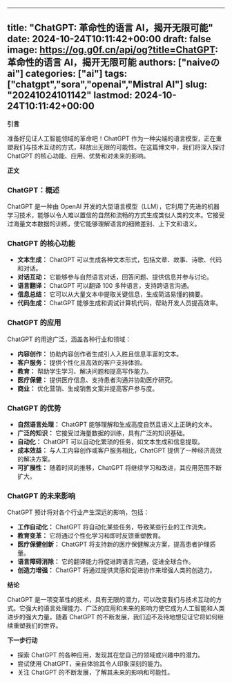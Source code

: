 
---
title: "ChatGPT: 革命性的语言 AI，揭开无限可能"
date: 2024-10-24T10:11:42+00:00
draft: false
image: https://og.g0f.cn/api/og?title=ChatGPT: 革命性的语言 AI，揭开无限可能
authors: ["naiveのai"]
categories: ["ai"]
tags: ["chatgpt","sora","openai","Mistral AI"]
slug: "20241024101142"
lastmod: 2024-10-24T10:11:42+00:00
---
**引言**

准备好见证人工智能领域的革命吧！ChatGPT 作为一种尖端的语言模型，正在重塑我们与技术互动的方式，释放出无限的可能性。在这篇博文中，我们将深入探讨 ChatGPT 的核心功能、应用、优势和对未来的影响。

**正文**

### ChatGPT：概述

ChatGPT 是一种由 OpenAI 开发的大型语言模型（LLM），它利用了先进的机器学习技术，能够以令人难以置信的自然和流畅的方式生成类似人类的文本。它接受过海量文本数据的训练，使它能够理解语言的细微差别、上下文和语义。

### ChatGPT 的核心功能

- **文本生成：** ChatGPT 可以生成各种文本形式，包括文章、故事、诗歌、代码和对话。
- **对话互动：** 它能够参与自然语言对话，回答问题、提供信息并参与讨论。
- **语言翻译：** ChatGPT 可以翻译 100 多种语言，支持跨语言沟通。
- **信息总结：** 它可以从大量文本中提取关键信息，生成简洁易懂的摘要。
- **代码生成：** ChatGPT 能够生成和调试计算机代码，帮助开发人员提高效率。

### ChatGPT 的应用

ChatGPT 的用途广泛，涵盖各种行业和领域：

- **内容创作：** 协助内容创作者生成引人入胜且信息丰富的文本。
- **客户服务：** 提供个性化且高效的客户支持体验。
- **教育：** 帮助学生学习、解决问题和提高写作能力。
- **医疗保健：** 提供医疗信息、支持患者沟通并协助医疗研究。
- **商业：** 优化营销、生成销售文案并提高客户参与度。

### ChatGPT 的优势

- **自然语言处理：** ChatGPT 能够理解和生成高度自然且语义上正确的文本。
- **广泛的知识：** 它接受过海量数据的训练，具有广泛的知识基础。
- **自动化：** ChatGPT 可以自动化繁琐的任务，如文本生成和信息提取。
- **成本效益：** 与人工内容创作或客户服务相比，ChatGPT 提供了一种经济高效的解决方案。
- **可扩展性：** 随着时间的推移，ChatGPT 将继续学习和改进，其应用范围不断扩大。

### ChatGPT 的未来影响

ChatGPT 预计将对各个行业产生深远的影响，包括：

- **工作自动化：** ChatGPT 将自动化某些任务，导致某些行业的工作流失。
- **教育变革：** 它将通过个性化学习和即时反馈重塑教育。
- **医疗保健创新：** ChatGPT 将支持新的医疗保健解决方案，提高患者护理质量。
- **语言障碍消除：** 它的翻译能力将促进跨语言沟通，促进全球合作。
- **创造力增强：** ChatGPT 将通过提供灵感和促进协作来增强人类的创造力。

**结论**

ChatGPT 是一项变革性的技术，具有无限的潜力，可以改变我们与技术互动的方式。它强大的语言处理能力、广泛的应用和未来的影响力使它成为人工智能和人类进步的强大力量。随着 ChatGPT 的不断发展，我们迫不及待地想见证它将如何继续重塑我们的世界。

**下一步行动**

- 探索 ChatGPT 的各种应用，发现其在您自己的领域或兴趣中的潜力。
- 尝试使用 ChatGPT，亲自体验其令人印象深刻的能力。
- 关注 ChatGPT 的不断发展，了解其未来的影响和可能性。